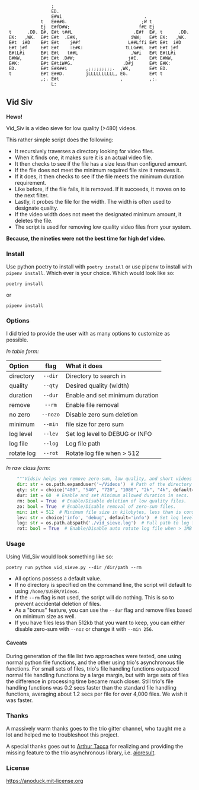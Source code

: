 ```text
                 ;                                                   
                 ED.                                                 
                 E#Wi                               .                
             t   E###G.                            ;W t              
             Ej  E#fD#W;                          f#E Ej             
 t      .DD. E#, E#t t##L                       .E#f  E#, t      .DD.
 EK:   ,WK.  E#t E#t  .E#K,                    iWW;   E#t EK:   ,WK. 
 E#t  i#D    E#t E#t    j##f                  L##Lffi E#t E#t  i#D   
 E#t j#f     E#t E#t    :E#K:                tLLG##L  E#t E#t j#f    
 E#tL#i      E#t E#t   t##L                    ,W#i   E#t E#tL#i     
 E#WW,       E#t E#t .D#W;                    j#E.    E#t E#WW,      
 E#K:        E#t E#tiW#G.                   .D#j      E#t E#K:       
 ED.         E#t E#K##i       ,;;;;;;;;;.  ,WK,       E#t ED.        
 t           E#t E##D.        jLLLLLLLLLL, EG.        E#t t          
             ,;. E#t                       ,          ,;.            
                 L:                                              
```

## Vid Siv

__Hewo!__

Vid_Siv is a video sieve for low quality (>480) videos.

This rather simple script does the following:
- It recursively traverses a directory looking for video files.
- When it finds one, it makes sure it is an actual video file.
- It then checks to see if the file has a size less than configured amount.
- If the file does not meet the minimum required file size it removes it.
- If it does, it then checks to see if the file meets the minimum duration requirement.
- Like before, if the file fails, it is removed. If it succeeds, it moves on to the next filter.
- Lastly, it probes the file for the width. The width is often used to designate quality.
- If the video width does not meet the designated minimum amount, it deletes the file.
- The script is used for removing low quality video files from your system.

__Because, the nineties were not the best time for high def video.__

### Install

Use python poetry to install with `poetry install` or use pipenv to install with `pipenv install`. Which ever
is your choice. Which would look like so:

```commandline
poetry install
```
or
```commandline
pipenv install
```

### Options

I did tried to provide the user with as many options to customize as possible.

_In table form:_

| Option     |   flag   | What it does                    |
|:-----------|:--------:|:--------------------------------|
| directory  | `--dir`  | Directory to search in          |
| quality    | `--qty`  | Desired quality (width)         |
| duration   | `--dur`  | Enable and set minimum duration |
| remove     |  `--rm`  | Enable file removal             |
| no zero    | `--nozo` | Disable zero sum deletion       |
| minimum    | `--min`  | file size for zero sum          |
| log level  | `--lev`  | Set log level to DEBUG or INFO  |
| log file   | `--log`  | Log file path                   |
| rotate log | `--rot`  | Rotate log file when > 512      |

_In raw class form:_

```python
    """Vidsiv helps you remove zero-sum, low quality, and short videos from folders recursively."""
    dir: str = os.path.expanduser('~/Videos')  # Path of the directory you want sieved.
    qty: str = choice("480", "540", "720", "1080", "2k", "4k", default='720')  # Choose minimum desired quality in width
    dur: int = 60  # Enable and set Minimum allowed duration in secs.
    rm: bool = True  # Enable/Disable deletion of low quality files.
    zo: bool = True  # Enable/Disable removal of zero-sum files.
    min: int = 512  # Minimum file size in kilobytes, less than is considered zero-sum.
    lev: str = choice('info', 'debug', default='info')  # Set log level to either INFO or DEBUG
    log: str = os.path.abspath('./vid_sieve.log')  # Full path to log file.
    rot: bool = True  # Enable/Disable auto rotate log file when > 1MB
```

### Usage

Using Vid_Siv would look something like so:

```commandline
poetry run python vid_sieve.py --dir /dir/path --rm
```
* All options possess a default value.
* If no directory is specified on the command line, the script will default to using `/home/$USER/Videos`.
* If the `--rm` flag is not used, the script will do nothing. This is so to prevent accidental deletion of files.
* As a "bonus" feature, you can use the `--dur` flag and remove files based on minimum size as well.
* If you have files less than 512kb that you want to keep, you can either disable zero-sum with `--noz` or change
it with `--min 256`.

#### Caveats

During generation of the file list two approaches were tested, one using normal python file functions, and the 
other using trio's asynchronous file functions. For small sets of files, trio's file handling functions outpaced
normal file handling functions by a large margin, but with large sets of files the difference in processing time
became much closer. Still trio's file handling functions was 0.2 secs faster than the standard file handling functions,
averaging about 1.2 secs per file for over 4,000 files. We wish it was faster.

### Thanks

A massively warm thanks goes to the trio gitter channel, who taught me a lot and helped me to troubleshoot this project.

A special thanks goes out to [Arthur Tacca](https://github.com/arthur-tacca) for realizing and providing the
missing feature to the trio asynchronous library, i.e. [aioresult](https://github.com/arthur-tacca/aioresult).  

### License
https://anoduck.mit-license.org
